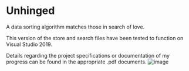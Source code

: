 # Unhinged
A data sorting algorithm matches those in search of love.

This version of the store and search files have been tested to function on Visual Studio 2019.

Details regarding the project specifications or documentation of my progress can be found in the appropriate .pdf documents.
![image](https://user-images.githubusercontent.com/99045459/190284535-b9a866bb-835a-48e5-9ff2-0e2b9cadf5f0.png)
